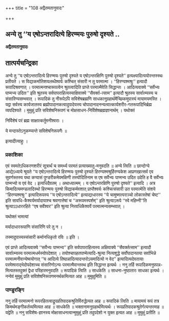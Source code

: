 +++
title = "108 अद्वैतमतानुवादः"

+++


## अन्ये तु ‘‘य एषोऽन्तरादित्ये हिरण्मयः पुरुषो दृश्यते ..

**अद्वैतमतानुवादः**

## **तात्पर्यचन्द्रिका**

अन्ये तु ‘‘य एषोऽन्तरादित्ये हिरण्मयः पुरुषो दृश्यते य एषोऽन्तरक्षिणि पुरुषो दृश्यते’’ इत्यक्ष्यादित्ययोरन्तस्स्थः प्रतीयते । स विद्याकर्मातिशयलब्धैश्वर्यः कश्चित् संसारी न तु परमात्मा । ‘‘हिरण्यश्मश्रुः’’ इत्यादौ रूपादिश्रवणात् । परमात्मनश्चारूपत्वेन श्रुतत्वादिति प्राप्ते परमात्मैवेति सिद्धान्तः । आदित्यवाक्ये ‘‘सर्वेभ्यः पाप्मभ्य उदितः’’ इति श्रुतस्य सर्वपापराहित्यस्याक्षिवाक्ये ‘‘सैवर्क्त-त्साम’’ इत्यादौ श्रुतस्य सार्वात्म्यस्य च संसारिण्यसम्भवात् । रूपादिकं तु नीरूपेऽपि सविशेषब्रह्मणि साधकानुग्रहार्थमैच्छिकमुपास्यं मायामयमस्ति । यद्वा सर्वस्य कार्यजातस्य ब्रह्मोपादानकत्वादुपादेयस्य चोपादानादनन्यत्वात्कार्यशरीर-गतरूपादिभिर्ब्रह्म व्यपदिश्यते । मुमुक्षुं प्रति सविशेषनिरूपणं च मोक्षसाधन-निर्विशेषब्रह्मज्ञानार्थम् । यथोक्तं

निर्विशेषं परं ब्रह्म साक्षात्कर्तुमनीश्वराः ।

ये मन्दास्तेऽनुकम्प्यन्ते सविशेषनिरूपणैः ॥

इत्यादीत्याहुः ।

### **प्रकाशिका**

एवं स्वमतेऽधिकरणशरीरं सूत्रार्थं च समर्थ्य परमतं प्रत्याख्यातु-मनुवदति ॥ अन्ये त्विति ॥ छान्दोग्ये आद्येऽध्याये श्रूयते ‘‘य एषोऽन्तरादित्ये हिरण्मयः पुरुषो दृश्यते हिरण्यश्मश्रुर्हिरण्यकेश आप्रणखात्सर्व एव सुवर्णस्तस्य यथा कप्यासं पुण्डरीकमेवमक्षिणी तस्योदितिनाम स एष सर्वेभ्यः पाप्मभ्य उदित उदेति ह वै सर्वेभ्यः पाप्मभ्यो य एवं वेद । इत्यधिदैवतम् । अथाध्यात्मम् । य एषोऽन्तरक्षिणि पुरुषो दृश्यते’’ इत्यादि । अत्र किमादित्यमण्डलादिस्थो हिरण्मयः पुरुषो विद्याकर्मवशात् प्राप्तैश्वर्यः कश्चित्संसारी उत परमात्मेति संशये ‘‘हिरण्यश्मश्रुः’’ इत्यादिरूपस्य ‘‘य एषोऽन्तरादित्ये’’ इत्याद्याधारस्य ‘‘ये चामुष्मात्पराञ्चो लोकास्तेषां चेष्ट’’ इति सावधि-कैश्वर्यमर्यादायाश्च श्रवणात्तेषां च ‘‘अरूपमस्पर्शम्’’ इति श्रुत्याऽरूपे ‘‘स्वे महिम्नी’’ति श्रुत्याऽऽधाररहिते ‘‘एष सर्वेश्वर’’ इति श्रुत्या निरवधिकैश्वर्ये परमात्मन्यसम्भवात् ।

यथोक्तं भामत्यां

मर्यादाधाररूपाणि संसारिणि परे तु न ।

तस्मादुपास्यस्संसारी कर्मानधिकृतो रविः ॥ इति ।

एवं प्राप्ते आदित्यवाक्ये ‘‘सर्वेभ्यः पाप्मभ्य’’ इति सर्वपापराहित्यस्य अक्षिवाक्ये ‘‘सैवर्क्तत्साम’’ इत्यादौ सार्वात्म्यस्य परमात्मधर्मस्योपदेशात् । तयोश्चापहतपाप्मेत्यादि-श्रुत्या नित्यशुद्धे सर्वोपादानतया सर्वाभिन्ने परमात्मनीवान्येष्वयोगात् ‘‘य आदित्ये तिष्ठन्नादित्यादन्तरोऽयमादित्यो न वेद’’ इत्यादित्यदेवतायाः परमेश्वराद्भेदोपदेशाच्च संसारिणोऽन्यः परमात्मैवान्तस्थ इति सिद्धान्त इत्यर्थः । ननु तर्हि रूपादिकमनुपपन्न-मित्यतस्तदुक्तं द्वेधा परिहारमनुवदति ॥ रूपादिकं त्विति ॥ साधकेति ॥ साधना-नुष्ठातारः साधका इत्यर्थः । नन्वेवं मुमुक्षुं प्रति सविशेषनिरूपणमनर्थकमित्यत आह ॥ मुमुक्षुमिति ॥

### **पाण्डुरङ्गि**

ननु तर्हि परमात्मनो रूपरहितत्वाद्रूपप्रतिपादकश्रुतिर्विरुद्धेत्यत आह ॥ रूपादिकं त्विति ॥ मायामयं रूपं तत्र किमर्थमङ्गीकर्तव्यमित्यत आह ॥ साधकेति ॥ भक्तानामनुग्रहार्थमित्यर्थः । रूपप्रतिपादकश्रुतेर्गत्यन्तरमाह ॥ यद्वेति ॥ ननु सविशेष-ज्ञानस्य मोक्षासाधनत्वान्मुमुक्षुं प्रति तदुपदेशो न युक्त इत्यत आह ॥ मुमुक्षुं प्रतीति ॥

